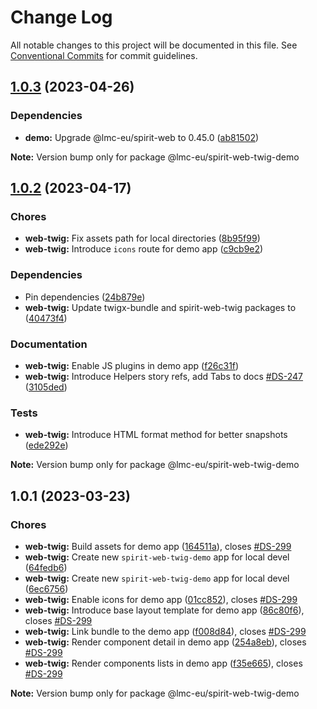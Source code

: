 # Change Log

All notable changes to this project will be documented in this file.
See [Conventional Commits](https://conventionalcommits.org) for commit guidelines.

<a name="1.0.3"></a>

## [1.0.3](https://github.com/lmc-eu/spirit-design-system/compare/@lmc-eu/spirit-web-twig-demo@1.0.2...@lmc-eu/spirit-web-twig-demo@1.0.3) (2023-04-26)

### Dependencies

- **demo:** Upgrade @lmc-eu/spirit-web to 0.45.0 ([ab81502](https://github.com/lmc-eu/spirit-design-system/commit/ab81502))

**Note:** Version bump only for package @lmc-eu/spirit-web-twig-demo

<a name="1.0.2"></a>

## [1.0.2](https://github.com/lmc-eu/spirit-design-system/compare/@lmc-eu/spirit-web-twig-demo@1.0.1...@lmc-eu/spirit-web-twig-demo@1.0.2) (2023-04-17)

### Chores

- **web-twig:** Fix assets path for local directories ([8b95f99](https://github.com/lmc-eu/spirit-design-system/commit/8b95f99))
- **web-twig:** Introduce `icons` route for demo app ([c9cb9e2](https://github.com/lmc-eu/spirit-design-system/commit/c9cb9e2))

### Dependencies

- Pin dependencies ([24b879e](https://github.com/lmc-eu/spirit-design-system/commit/24b879e))
- **web-twig:** Update twigx-bundle and spirit-web-twig packages to ([40473f4](https://github.com/lmc-eu/spirit-design-system/commit/40473f4))

### Documentation

- **web-twig:** Enable JS plugins in demo app ([f26c31f](https://github.com/lmc-eu/spirit-design-system/commit/f26c31f))
- **web-twig:** Introduce Helpers story refs, add Tabs to docs [#DS-247](https://github.com/lmc-eu/spirit-design-system/issues/DS-247) ([3105ded](https://github.com/lmc-eu/spirit-design-system/commit/3105ded))

### Tests

- **web-twig:** Introduce HTML format method for better snapshots ([ede292e](https://github.com/lmc-eu/spirit-design-system/commit/ede292e))

**Note:** Version bump only for package @lmc-eu/spirit-web-twig-demo

<a name="1.0.1"></a>

## 1.0.1 (2023-03-23)

### Chores

- **web-twig:** Build assets for demo app ([164511a](https://github.com/lmc-eu/spirit-design-system/commit/164511a)), closes [#DS-299](https://github.com/lmc-eu/spirit-design-system/issues/DS-299)
- **web-twig:** Create new `spirit-web-twig-demo` app for local devel ([64fedb6](https://github.com/lmc-eu/spirit-design-system/commit/64fedb6))
- **web-twig:** Create new `spirit-web-twig-demo` app for local devel ([6ec6756](https://github.com/lmc-eu/spirit-design-system/commit/6ec6756))
- **web-twig:** Enable icons for demo app ([01cc852](https://github.com/lmc-eu/spirit-design-system/commit/01cc852)), closes [#DS-299](https://github.com/lmc-eu/spirit-design-system/issues/DS-299)
- **web-twig:** Introduce base layout template for demo app ([86c80f6](https://github.com/lmc-eu/spirit-design-system/commit/86c80f6)), closes [#DS-299](https://github.com/lmc-eu/spirit-design-system/issues/DS-299)
- **web-twig:** Link bundle to the demo app ([f008d84](https://github.com/lmc-eu/spirit-design-system/commit/f008d84)), closes [#DS-299](https://github.com/lmc-eu/spirit-design-system/issues/DS-299)
- **web-twig:** Render component detail in demo app ([254a8eb](https://github.com/lmc-eu/spirit-design-system/commit/254a8eb)), closes [#DS-299](https://github.com/lmc-eu/spirit-design-system/issues/DS-299)
- **web-twig:** Render components lists in demo app ([f35e665](https://github.com/lmc-eu/spirit-design-system/commit/f35e665)), closes [#DS-299](https://github.com/lmc-eu/spirit-design-system/issues/DS-299)

**Note:** Version bump only for package @lmc-eu/spirit-web-twig-demo
